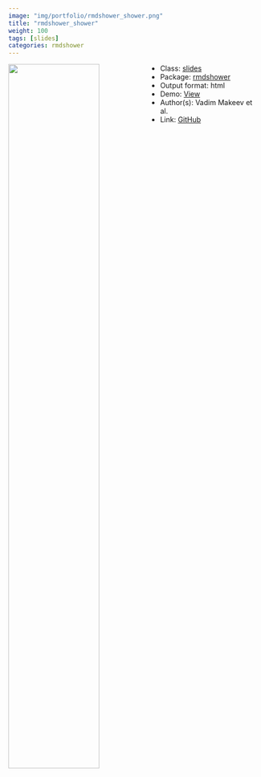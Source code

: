 ```yaml
---
image: "img/portfolio/rmdshower_shower.png"
title: "rmdshower_shower"
weight: 100
tags: [slides]
categories: rmdshower
---
```




<!--more-->

<p><a href="../../img/portfolio/rmdshower_shower.png"><img class = "jf-image-shadow" src="../../img/portfolio/rmdshower_shower.png" style="display: block; margin: auto;" width="60%"  align="left"></a></p>

- Class: [slides](../../tags/slides)
- Package: [rmdshower](rmdshower)
- Output format: html
- Demo: [View](http://mangothecat.github.io/rmdshower/skeleton.html)
- Author(s): Vadim Makeev et al.
- Link: [GitHub](https://github.com/MangoTheCat/rmdshower)


